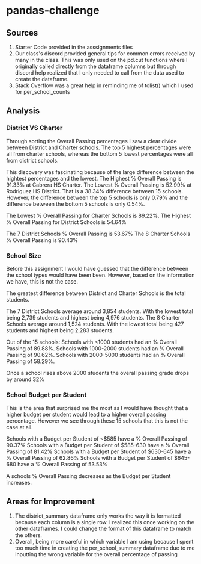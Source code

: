 # pandas-challenge

## Sources

1. Starter Code provided in the asssignments files
2. Our class's discord provided general tips for common errors received by many in the class. This was only used on the pd.cut functions where I originally called directly from the dataframe columns but through discord help realized that I only needed to call from the data used to create the dataframe.
3. Stack Overflow was a great help in reminding me of tolist() which I used for per_school_counts

## Analysis

### District VS Charter

Through sorting the Overall Passing percentages I saw a clear divide between District and Charter schools. The top 5 highest percentages were all from charter schools, whereas the bottom 5 lowest percentages were all from district schools.

This discovery was fascinating because of the large difference between the hightest percentages and the lowest. The Highest % Overall Passing is 91.33% at Cabrera HS Charter. The Lowest % Overall Passing is 52.99% at Rodriguez HS District. That is a 38.34% difference between 15 schools. However, the difference between the top 5 schools is only 0.79% and the difference between the bottom 5 schools is only 0.54%. 

The Lowest % Overall Passing for Charter Schools is 89.22%.
The Highest % Overall Passing for District Schools is 54.64%

The 7 District Schools % Overall Passing is 53.67%
The 8 Charter Schools % Overall Passing is 90.43%


### School Size

Before this assignment I would have guessed that the difference between the school types would have been been. However, based on the information we have, this is not the case.

The greatest difference between District and Charter Schools is the total students. 

The 7 District Schools average around 3,854 students. With the lowest total being 2,739 students and highest being 4,976 students.
The 8 Charter Schools average around 1,524 students. With the lowest total being 427 students and highest being 2,283 students.

Out of the 15 schools:
Schools with <1000 students had an % Overall Passing of 89.88%.
Schools with 1000-2000 students had an % Overall Passing of 90.62%.
Schools with 2000-5000 students had an % Overall Passing of 58.29%.

Once a school rises above 2000 students the overall passing grade drops by around 32%

### School Budget per Student

This is the area that surprised me the most as I would have thought that a higher budget per student would lead to a higher overall passing percentage. However we see through these 15 schools that this is not the case at all.

Schools with a Budget per Student of <$585 have a % Overall Passing of 90.37%
Schools with a Budget per Student of $585-630 have a % Overall Passing of 81.42%
Schools with a Budget per Student of $630-645 have a % Overall Passing of 62.86%
Schools with a Budget per Student of $645-680	 have a % Overall Passing of 53.53%

A schools % Overall Passing decreases as the Budget per Student increases.

## Areas for Improvement

1. The district_summary dataframe only works the way it is formatted because each column is a single row. I realized this once working on the other dataframes. I could change the format of this dataframe to match the others.
2. Overall, being more careful in which variable I am using because I spent too much time in creating the per_school_summary dataframe due to me inputting the wrong variable for the overall percentage of passing
